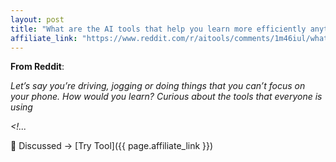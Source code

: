 ```yaml
---
layout: post
title: "What are the AI tools that help you learn more efficiently anytime anywhere"
affiliate_link: "https://www.reddit.com/r/aitools/comments/1m46iul/what_are_the_ai_tools_that_help_you_learn_more/?ref=autoverse&utm_source=autoverse"
---
```


**From Reddit**:  
*<!-- SC_OFF --><div class='md'><p>Let’s say you’re driving, jogging or doing things that you can’t focus on your phone. How would you learn? Curious about the tools that everyone is using</p> </div><!...*

💬 Discussed → [Try Tool]({{ page.affiliate_link }})  

